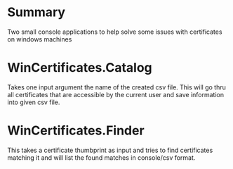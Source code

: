 # Summary
Two small console applications to help solve some issues with certificates on windows machines

# WinCertificates.Catalog
Takes one input argument the name of the created csv file. This will go thru all certificates
that are accessible by the current user and save information into given csv file.

# WinCertificates.Finder
This takes a certificate thumbprint as input and tries to find certificates matching it
and will list the found matches in console/csv format.

